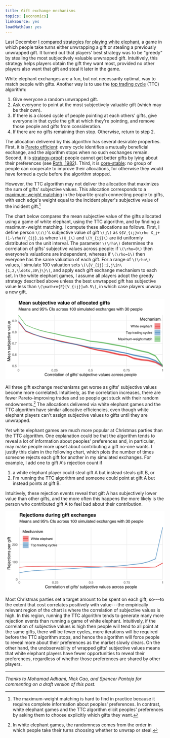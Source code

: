 ```yaml
---
title: Gift exchange mechanisms
topics: [economics]
linkSource: yes
loadMathJax: yes
---
```


Last December [I compared strategies for playing white elephant](/blog/white-elephant-gift-exchanges/), a game in which people take turns either unwrapping a gift or stealing a previously unwrapped gift.
It turned out that players' best strategy was to be "greedy" by stealing the most subjectively valuable unwrapped gift.
Intuitively, this strategy helps players obtain the gift they want most, provided no other players also want that gift and steal it later in the game.

White elephant exchanges are a fun, but not necessarily optimal, way to match people with gifts.
Another way is to use the [top trading cycle](https://en.wikipedia.org/wiki/Top_trading_cycle) (TTC) algorithm:

1. Give everyone a random unwrapped gift.
2. Ask everyone to point at the most subjectively valuable gift (which may be their own).
3. If there is a closed cycle of people pointing at each others' gifts, give everyone in that cycle the gift at which they're pointing, and remove those people and gifts from consideration.
4. If there are no gifts remaining then stop. Otherwise, return to step 2.

The allocation delivered by this algorithm has several desirable properties.
First, it is [Pareto efficient](https://en.wikipedia.org/wiki/Pareto_efficiency): every cycle identifies a mutually beneficial exchange, and the algorithm stops when no such exchanges remain.
Second, it is [strategy-proof](https://en.wikipedia.org/wiki/Strategyproofness): people cannot get better gifts by lying about their preferences (see [Roth, 1982](https://doi.org/10.1016/0165-1765(82)90003-9)).
Third, it is [core-stable](https://en.wikipedia.org/wiki/Core_(game_theory)): no group of people can cooperate to improve their allocations, for otherwise they would have formed a cycle before the algorithm stopped.

However, the TTC algorithm may not deliver the allocation that maximizes the sum of gifts' subjective values.
This allocation corresponds to a [maximum-weight matching](https://en.wikipedia.org/wiki/Maximum_weight_matching) in the bipartite graph connecting people to gifts, with each edge's weight equal to the incident player's subjective value of the incident gift.[^practice]

[^practice]: The maximum-weight matching is hard to find in practice because it requires complete information about peoples' preferences. In contrast, white elephant games and the TTC algorithm elicit peoples' preferences by asking them to choose explicitly which gifts they want.

The chart below compares the mean subjective value of the gifts allocated using a game of white elephant, using the TTC algorithm, and by finding a maximum-weight matching.
I compute these allocations as follows.
First, I define person `\(i\)`'s subjective value of gift `\(j\)` as
`$$V_{ij}=\rho X_j+(1-\rho)Y_{ij},$$`
where `\(X_i\)` and `\(Y_{ij}\)` are iid uniformly distributed on the unit interval.
The parameter `\(\rho\)` determines the correlation of gifts' subjective values across people: if `\(\rho=0\)` then everyone's valuations are independent, whereas if `\(\rho=1\)` then everyone has the same valuation of each gift.
For a range of `\(\rho\)` values, I simulate 100 valuation sets `\(\{V_{ij}:i,j\in\{1,2,\ldots,30\}\}\)`, and apply each gift exchange mechanism to each set.
In the white elephant games, I assume all players adopt the greedy strategy described above unless the best unwrapped gift has subjective value less than `\(\mathrm{E}[V_{ij}]=0.5\)`, in which case players unwrap a new gift.

![](figures/means-1.svg)

All three gift exchange mechanisms get worse as gifts' subjective values become more correlated.
Intuitively, as the correlation increases, there are fewer Pareto-improving trades and so people get stuck with their random endowments.[^random]
The allocations delivered via white elephant games and the TTC algorithm have similar allocative efficiencies, even though white elephant players can't assign subjective values to gifts until they are unwrapped.

[^random]: In white elephant games, the randomness comes from the order in which people take their turns choosing whether to unwrap or steal.

Yet white elephant games are much more popular at Christmas parties than the TTC algorithm.
One explanation could be that the algorithm tends to reveal a lot of information about peoples' preferences and, in particular, may make people more upset about contributing a gift no-one wants.
I justify this claim in the following chart, which plots the number of times someone rejects each gift for another in my simulated exchanges.
For example, I add one to gift A's rejection count if

1. a white elephant player could steal gift A but instead steals gift B, or
2. I'm running the TTC algorithm and someone could point at gift A but instead points at gift B.

Intuitively, these rejection events reveal that gift A has subjectively lower value than other gifts, and the more often this happens the more likely is the person who contributed gift A to feel bad about their contribution.

![](figures/rejections-1.svg)

Most Christmas parties set a target amount to be spent on each gift, so---to the extent that cost correlates positively with value---the empirically relevant region of the chart is where the correlation of subjective values is high.
In this region, running the TTC algorithm tends to generate many more rejection events than running a game of white elephant.
Intuitively, if the correlation of subjective values is high then people will tend to all point at the same gifts, there will be fewer cycles, more iterations will be required before the TTC algorithm stops, and hence the algorithm will force people to reveal more about their preferences as the market slowly clears.
On the other hand, the unobservability of wrapped gifts' subjective values means that white elephant players have fewer opportunities to reveal their preferences, regardless of whether those preferences are shared by other players.

---

*Thanks to Mohamad Adhami, Nick Cao, and Spencer Pantoja for commenting on a draft version of this post.*

